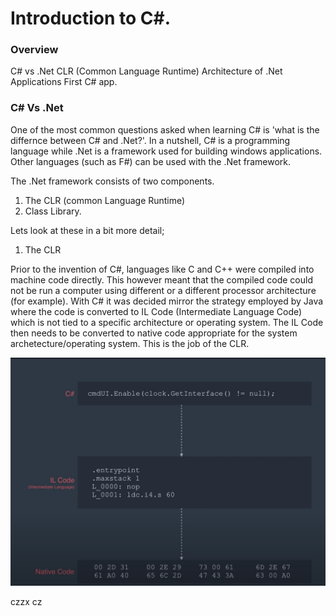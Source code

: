 # Introduction to C#.


### Overview

C# vs .Net
CLR (Common Language Runtime)
Architecture of .Net Applications
First C# app.

### C# Vs .Net

One of the most common questions asked when learning C# is 'what is the differnce between C# and .Net?'.
In a nutshell, C# is a programming language while .Net is a framework used for building windows applications. Other languages (such as F#) can be used with the .Net framework.

The .Net framework consists of two components.
1. The CLR (common Language Runtime)
2. Class Library.

Lets look at these in a bit more detail;
1. The CLR

Prior to the invention of C#, languages like C and C++ were compiled into machine code directly. This however meant that the compiled code could not be run a computer using different or a different processor architecture (for example).
With C# it was decided mirror the strategy employed by Java where the code is converted to IL Code (Intermediate Language Code) which is not tied to a specific architecture or operating system.
The IL Code then needs to be converted to native code appropriate for the system archetecture/operating system. This is the job of the CLR.

<img src="clr.jpg">

czzx cz 